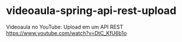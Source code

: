 # videoaula-spring-api-rest-upload
Videoaula no YouTube: Upload em um API REST
https://www.youtube.com/watch?v=DtC_KfU6b1o
